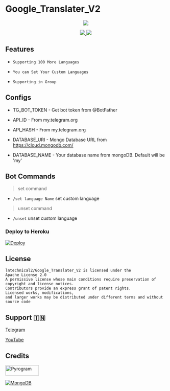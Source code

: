 # Google_Translater_V2

<p align="center">
  <a href="https://www.python.org">
    <img src="http://ForTheBadge.com/images/badges/made-with-python.svg">

  </a>
</p>
</p>

</p>
<p align="center">
  <a href="https://github.com/lntechnical2/Google_Translater_V2/stargazers">
    <img src="https://img.shields.io/github/stars/lntechnical2/Google_Translater_V2?style=social">

  </a>
  
  <a href="https://github.com/lntechnical2/Google_Translater_V2/fork">
    <img src="https://img.shields.io/github/lntechnical2/Google_Translater_V2?label=Fork&style=social">

  </a>  
</p>

## Features

* ```Supporting 100 More Languages```

* ```You can Set Your Custom Languages```

* ```Supporting in Group```


## Configs 

* TG_BOT_TOKEN  - Get bot token from @BotFather

* API_ID        - From my.telegram.org 

* API_HASH      - From my.telegram.org 

* DATABASE_URI  - Mongo Database URL from https://cloud.mongodb.com/

* DATABASE_NAME  - Your database name from mongoDB. Default will be 'my'

## Bot Commands
> set command
* `/set language Name` set custom language
> unset command
* `/unset` unset custom language

### Deploy to Heroku
[![Deploy](https://www.herokucdn.com/deploy/button.svg)](https://heroku.com/deploy?template=https://github.com/lntechnical2/Google_Translater_V2)

## License
````
lntechnical2/Google_Translater_V2 is licensed under the
Apache License 2.0
A permissive license whose main conditions require preservation of copyright and license notices.
Contributors provide an express grant of patent rights.
Licensed works, modifications, 
and larger works may be distributed under different terms and without source code 
````

## Support 🇮🇳
<a href="https://t.me/lntechnical">
   <p> Telegram </p>
  </a>
<a href="https://youtube.com/c/LNtechnical">
   <p> YouTube </p>
  </a>

## Credits

<p align="left">
  <a href="https://github.com/pyrogram/pyrogram">
    <img alt="Pyrogram" src ="https://i.imgur.com/BOgY9ai.png" width="104.75" height="32"/>
  </a>
</p>

<p align="left">
  <a href="https://docs.mongodb.com">
    <img alt="MongoDB" src ="https://img.shields.io/badge/MongoDB-%234ea94b.svg?&style=for-the-badge&logo=mongodb&logoColor=white"/>
  </a>
</p>
